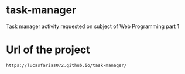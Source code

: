 # task-manager
Task manager activity requested on subject of Web Programming part 1

# Url of the project
```
https://lucasfarias072.github.io/task-manager/
```